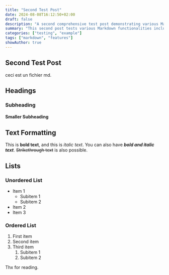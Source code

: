 ```yaml
---
title: "Second Test Post"
date: 2024-08-08T16:12:50+02:00
draft: false
description: "A second comprehensive test post demonstrating various Markdown features."
summary: "This second post tests various Markdown functionalities including headings, lists, links, images, and more."
categories: ["testing", "example"]
tags: ["markdown", "features"]
showAuthor: true
---
```


## Second Test Post

ceci est un fichier md.

## Headings

### Subheading

#### Smaller Subheading

## Text Formatting

This is **bold text**, and this is _italic text_. You can also have **_bold and italic text_**.
~~Strikethrough text~~ is also possible.

## Lists

### Unordered List

- Item 1
  - Subitem 1
  - Subitem 2
- Item 2
- Item 3

### Ordered List

1. First item
2. Second item
3. Third item
   1. Subitem 1
   2. Subitem 2

Thx for reading.
